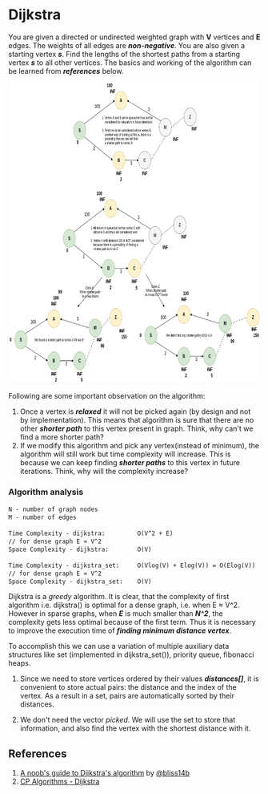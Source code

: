# Dijkstra
You are given a directed or undirected weighted graph with **V** vertices and **E** edges. The weights of all edges are ***non-negative***. You are also given a starting vertex ***s***. Find the lengths of the shortest paths from a starting vertex ***s*** to all other vertices. The basics and working of the algorithm can be learned from ***references*** below.

<img src="https://github.com/gauxs/cp/blob/master/media/images/dijkstra.jpg?raw=true" width="800" height="600">

Following are some important observation on the algorithm:
1. Once a vertex is ***relaxed*** it will not be picked again (by design and not by implementation). This means that algorithm is sure that there are no other ***shorter path*** to this vertex present in graph. Think, why can't we find a more shorter path?
2. If we modify this algorithm and pick any vertex(instead of minimum), the algorithm will still work but time complexity will increase. This is because we can keep finding ***shorter paths*** to this vertex in future iterations. Think, why will the complexity increase?


### Algorithm analysis
```
N - number of graph nodes
M - number of edges

Time Complexity - dijkstra:         O(V^2 + E)                              // for dense graph E ≈ V^2
Space Complexity - dijkstra:        O(V)

Time Complexity - dijkstra_set:     O(Vlog(V) + Elog(V)) = O(Elog(V))       // for dense graph E ≈ V^2
Space Complexity - dijkstra_set:    O(V)
```

Dijkstra is a *greedy* algorithm. It is clear, that the complexity of first algorithm i.e. dijkstra() is optimal for a dense graph, i.e. when E ≈ V^2. However in sparse graphs, when ***E*** is much smaller than ***N^2***, the complexity gets less optimal because of the first term. Thus it is necessary to improve the execution time of ***finding minimum distance vertex***.

To accomplish this we can use a variation of multiple auxiliary data structures like set (implemented in dijkstra_set()), priority queue, fibonacci heaps.
1. Since we need to store vertices ordered by their values ***distances[]***, it is convenient to store actual pairs: the distance and the index of the vertex. As a result in a set, pairs are automatically sorted by their distances.

2. We don't need the vector *picked*. We will use the set to store that information, and also find the vertex with the shortest distance with it.

## References
1. [A noob's guide to Djikstra's algorithm](https://leetcode.com/discuss/general-discussion/1059477/A-noob's-guide-to-Djikstra's-Algorithm) by [@bliss14b](https://leetcode.com/bliss14b/)
2. [CP Algorithms - Dijkstra](https://cp-algorithms.com/graph/dijkstra.html)